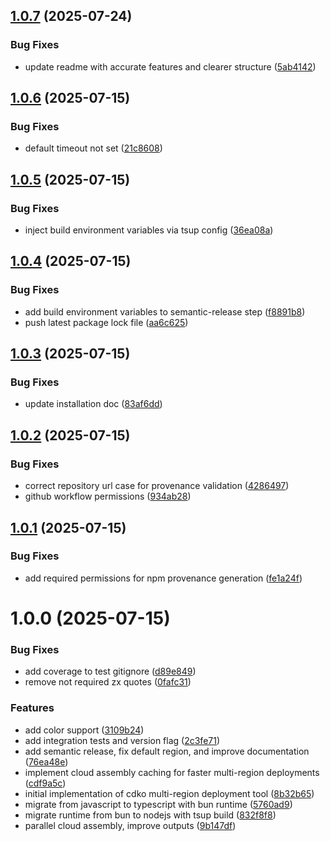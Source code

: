 ## [1.0.7](https://github.com/Owloops/cdko/compare/v1.0.6...v1.0.7) (2025-07-24)


### Bug Fixes

* update readme with accurate features and clearer structure ([5ab4142](https://github.com/Owloops/cdko/commit/5ab41424d3307e1cd180fe9776efc825bd5fb975))

## [1.0.6](https://github.com/Owloops/cdko/compare/v1.0.5...v1.0.6) (2025-07-15)


### Bug Fixes

* default timeout not set ([21c8608](https://github.com/Owloops/cdko/commit/21c860802eeecfe2f7876b22fb56f73432351ccd))

## [1.0.5](https://github.com/Owloops/cdko/compare/v1.0.4...v1.0.5) (2025-07-15)


### Bug Fixes

* inject build environment variables via tsup config ([36ea08a](https://github.com/Owloops/cdko/commit/36ea08ae2fe526f0022a01a5023eb66cb0402817))

## [1.0.4](https://github.com/Owloops/cdko/compare/v1.0.3...v1.0.4) (2025-07-15)


### Bug Fixes

* add build environment variables to semantic-release step ([f8891b8](https://github.com/Owloops/cdko/commit/f8891b8c3f929c99f654663e3e9c7e36263005df))
* push latest package lock file ([aa6c625](https://github.com/Owloops/cdko/commit/aa6c62557b50fbe542da11533b520d52d7ab9a1b))

## [1.0.3](https://github.com/Owloops/cdko/compare/v1.0.2...v1.0.3) (2025-07-15)


### Bug Fixes

* update installation doc ([83af6dd](https://github.com/Owloops/cdko/commit/83af6dd313b4ef30cec126104b969cd79a3c227d))

## [1.0.2](https://github.com/Owloops/cdko/compare/v1.0.1...v1.0.2) (2025-07-15)


### Bug Fixes

* correct repository url case for provenance validation ([4286497](https://github.com/Owloops/cdko/commit/428649716d0d719b184178da0e108b84728aade9))
* github workflow permissions ([934ab28](https://github.com/Owloops/cdko/commit/934ab2840a14c23b0e89376a7ed951f6b7710918))

## [1.0.1](https://github.com/owloops/cdko/compare/v1.0.0...v1.0.1) (2025-07-15)


### Bug Fixes

* add required permissions for npm provenance generation ([fe1a24f](https://github.com/owloops/cdko/commit/fe1a24fcdd310dd39fb7f3c2b2a04fb99bbd2105))

# 1.0.0 (2025-07-15)


### Bug Fixes

* add coverage to test gitignore ([d89e849](https://github.com/owloops/cdko/commit/d89e849c290d3772b3f967fd46b7a84df075b96f))
* remove not required zx quotes ([0fafc31](https://github.com/owloops/cdko/commit/0fafc31895c2b2834bc0a687bcff20dcc21d626d))


### Features

* add color support ([3109b24](https://github.com/owloops/cdko/commit/3109b24bc23bebace2872b46056956c753cc9c78))
* add integration tests and version flag ([2c3fe71](https://github.com/owloops/cdko/commit/2c3fe71e928e2f8774586a7a67a3de26f4cfe0c0))
* add semantic release, fix default region, and improve documentation ([76ea48e](https://github.com/owloops/cdko/commit/76ea48e995b0a0ba282c7c8464d737dc0957e940))
* implement cloud assembly caching for faster multi-region deployments ([cdf9a5c](https://github.com/owloops/cdko/commit/cdf9a5c4e14b489f46c39e466076cbe09d63c72f))
* initial implementation of cdko multi-region deployment tool ([8b32b65](https://github.com/owloops/cdko/commit/8b32b65269567ea343abb00035b53cabe38ba7f5))
* migrate from javascript to typescript with bun runtime ([5760ad9](https://github.com/owloops/cdko/commit/5760ad98f81bac5a87ffee659ecd03bfe428b030))
* migrate runtime from bun to nodejs with tsup build ([832f8f8](https://github.com/owloops/cdko/commit/832f8f8d6c8ab986d8f73617e99daa20363b9345))
* parallel cloud assembly, improve outputs ([9b147df](https://github.com/owloops/cdko/commit/9b147df279b3ac4966154c113fc34fbbe7d6e4b6))

